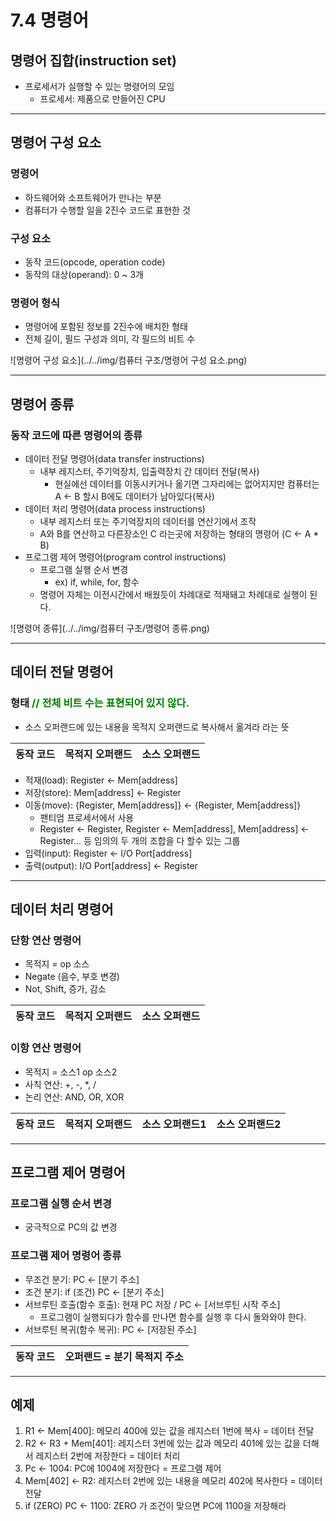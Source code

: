 # 7.4 명령어
## 명령어 집합(instruction set)
* 프로세서가 실행할 수 있는 명령어의 모임
  * 프로세서: 제품으로 만들어진 CPU

***
## 명령어 구성 요소
### 명령어
* 하드웨어와 소프트웨어가 만나는 부분
* 컴퓨터가 수행할 일을 2진수 코드로 표현한 것

### 구성 요소
* 동작 코드(opcode, operation code)
* 동작의 대상(operand): 0 ~ 3개


### 명령어 형식
* 명령어에 포함된 정보를 2진수에 배치한 형태
* 전체 길이, 필드 구성과 의미, 각 필드의 비트 수

![명령어 구성 요소](../../img/컴퓨터 구조/명령어 구성 요소.png)

***

## 명령어 종류
### 동작 코드에 따른 명령어의 종류
* 데이터 전달 명령어(data transfer instructions)
  * 내부 레지스터, 주기억장치, 입출력장치 간 데이터 전달(복사)
    * 현실에선 데이터를 이동시키거나 옮기면 그자리에는 없어지지만 컴퓨터는 A ← B 할시 B에도 데이터가 남아있다(복사)
* 데이터 처리 명령어(data process instructions)
  * 내부 레지스터 또는 주기억장치의 데이터를 연산기에서 조작
  * A와 B를 연산하고 다른장소인 C 라는곳에 저장하는 형태의 명령어 (C ← A * B)
* 프로그램 제어 명령어(program control instructions)
  * 프로그램 실행 순서 변경
    * ex) if, while, for, 함수
  * 명령어 자체는 이전시간에서 배웠듯이 차례대로 적재돼고 차례대로 실행이 된다.

![명령어 종류](../../img/컴퓨터 구조/명령어 종류.png)

***

## 데이터 전달 명령어
### 형태 <span style="color: green">// 전체 비트 수는 표현되어 있지 않다.
* 소스 오퍼랜드에 있는 내용을 목적지 오퍼랜드로 복사해서 옮겨라 라는 뜻

|동작 코드|목적지 오퍼랜드| 소스 오퍼랜드|
|--------|--------------|--------|

* 적재(load): Register ← Mem[address]
* 저장(store): Mem[address] ← Register
* 이동(move): {Register, Mem[address]} ← {Register, Mem[address]}
  * 팬티엄 프로세서에서 사용
  * Register ← Register, Register ← Mem[address], Mem[address] ← Register... 등 임의의 두 개의 조합을 다 할수 있는 그룹
* 입력(input): Register ← I/O Port[address]
* 출력(output): I/O Port[address] ← Register

***

## 데이터 처리 명령어
### 단항 연산 명령어
* 목적지 = op 소스
* Negate (음수, 부호 변경)
* Not, Shift, 증가, 감소

|동작 코드|목적지 오퍼랜드| 소스 오퍼랜드|
|--------|--------------|--------|

### 이항 연산 명령어
* 목적지 = 소스1 op 소스2
* 사칙 연산: +, -, *, /
* 논리 연산: AND, OR, XOR

|동작 코드|목적지 오퍼랜드| 소스 오퍼랜드1 | 소스 오퍼랜드2 |
|--------|--------------|----------|------------------|


***

## 프로그램 제어 명령어
### 프로그램 실행 순서 변경
* 궁극적으로 PC의 값 변경

### 프로그램 제어 명령어 종류
* 무조건 분기: PC ← [분기 주소]
* 조건 분기: if (조건) PC ← [분기 주소]
* 서브루틴 호출(함수 호출): 현재 PC 저장 / PC ← [서브루틴 시작 주소]
  * 프로그램이 실행되다가 함수를 만나면 함수를 실행 후 다시 돌와와야 한다.
* 서브루틴 복귀(함수 복귀): PC ← [저장된 주소]

|동작 코드| 오퍼랜드 = 분기 목적지 주소 |
|--------|------------------|

***

## 예제
1. R1 ← Mem[400]: 메모리 400에 있는 값을 레지스터 1번에 복사 = 데이터 전달
2. R2 ← R3 + Mem[401]: 레지스터 3번에 있는 값과 메모리 401에 있는 값을 더해서 레지스터 2번에 저장한다 = 데이터 처리
3. Pc ← 1004: PC에 1004에 저장한다 = 프로그램 제어
4. Mem[402] ← R2: 레지스터 2번에 있는 내용을 메모리 402에 복사한다 = 데이터 전달
5. if (ZERO) PC ← 1100: ZERO 가 조건이 맞으면 PC에 1100을 저장해라
